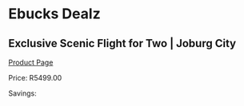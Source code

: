 
# Ebucks Dealz
## Exclusive Scenic Flight for Two | Joburg City
[Product Page](https://www.ebucks.com/web/shop/productSelected.do?prodId=380876134&catId=908586136)

Price: R5499.00

Savings: 


	